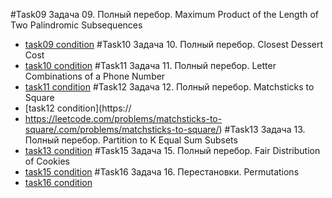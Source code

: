 #Task09
Задача 09. Полный перебор. Maximum Product of the Length of Two Palindromic Subsequences

- [task09 condition](https://leetcode.com/problems/maximum-product-of-the-length-of-two-palindromic-subsequences/)
  #Task10
  Задача 10. Полный перебор. Closest Dessert Cost
- [task10 condition](https://leetcode.com/problems/closest-dessert-cost/)
  #Task11
  Задача 11. Полный перебор. Letter Combinations of a Phone Number
- [task11 condition](https://leetcode.com/problems/letter-combinations-of-a-phone-number/)
  #Task12
  Задача 12. Полный перебор. Matchsticks to Square
- [task12 condition](https://
- https://leetcode.com/problems/matchsticks-to-square/.com/problems/matchsticks-to-square/)
  #Task13
  Задача 13. Полный перебор. Partition to K Equal Sum Subsets
- [task13 condition](https://leetcode.com/problems/partition-to-k-equal-sum-subsets/description/)
  #Task15
  Задача 15. Полный перебор. Fair Distribution of Cookies
- [task15 condition](https://leetcode.com/problems/fair-distribution-of-cookies/description/)
    #Task16
  Задача 16. Перестановки. Permutations
- [task16 condition](https://leetcode.com/problems/permutations/)